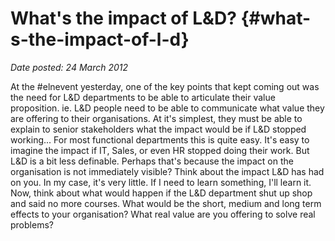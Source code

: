 # What's the impact of L&D? {#what-s-the-impact-of-l-d}

_Date posted: 24 March 2012_

At the #elnevent yesterday, one of the key points that kept coming out was the need for L&D departments to be able to articulate their value proposition. ie. L&D people need to be able to communicate what value they are offering to their organisations. At it's simplest, they must be able to explain to senior stakeholders what the impact would be if L&D stopped working... For most functional departments this is quite easy. It's easy to imagine the impact if IT, Sales, or even HR stopped doing their work. But L&D is a bit less definable. Perhaps that's because the impact on the organisation is not immediately visible? Think about the impact L&D has had on you. In my case, it's very little. If I need to learn something, I'll learn it. Now, think about what would happen if the L&D department shut up shop and said no more courses. What would be the short, medium and long term effects to your organisation? What real value are you offering to solve real problems?